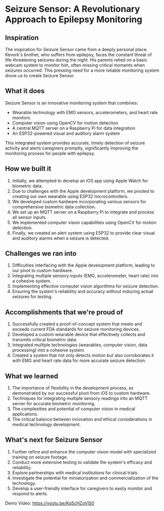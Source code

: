 # Seizure Sensor: A Revolutionary Approach to Epilepsy Monitoring

## Inspiration

The inspiration for Seizure Sensor came from a deeply personal place. Kevork's brother, who suffers from epilepsy, faces the constant threat of life-threatening seizures during the night. His parents relied on a basic webcam system to monitor him, often missing critical moments when seizures occurred. This pressing need for a more reliable monitoring system drove us to create Seizure Sensor.

## What it does

Seizure Sensor is an innovative monitoring system that combines:
- Wearable technology with EMG sensors, accelerometers, and heart rate monitors
- Computer vision using OpenCV for motion detection
- A central MQTT server on a Raspberry Pi for data integration
- An ESP32-powered visual and auditory alarm system

This integrated system provides accurate, timely detection of seizure activity and alerts caregivers promptly, significantly improving the monitoring process for people with epilepsy.

## How we built it

1. Initially, we attempted to develop an iOS app using Apple Watch for biometric data.
2. Due to challenges with the Apple development platform, we pivoted to creating our own wearable using ESP32 microcontrollers.
3. We developed custom hardware incorporating various sensors for comprehensive biometric data collection.
4. We set up an MQTT server on a Raspberry Pi to integrate and process all sensor inputs.
5. We implemented computer vision capabilities using OpenCV for motion detection.
6. Finally, we created an alert system using ESP32 to provide clear visual and auditory alarms when a seizure is detected.

## Challenges we ran into

1. Difficulties interfacing with the Apple development platform, leading to our pivot to custom hardware.
2. Integrating multiple sensory inputs (EMG, accelerometer, heart rate) into a cohesive system.
3. Implementing effective computer vision algorithms for seizure detection.
4. Ensuring the system's reliability and accuracy without inducing actual seizures for testing.

## Accomplishments that we're proud of

1. Successfully created a proof-of-concept system that meets and exceeds current FDA standards for seizure monitoring devices.
2. Developed a custom wearable device that effectively collects and transmits critical biometric data.
3. Integrated multiple technologies (wearables, computer vision, data processing) into a cohesive system.
4. Created a system that not only detects motion but also corroborates it with EMG and heart rate data for more accurate seizure detection.

## What we learned

1. The importance of flexibility in the development process, as demonstrated by our successful pivot from iOS to custom hardware.
2. Techniques for integrating multiple sensory readings into an MQTT server for accurate biometric monitoring.
3. The complexities and potential of computer vision in medical applications.
4. The critical balance between innovation and ethical considerations in medical technology development.

## What's next for Seizure Sensor

1. Further refine and enhance the computer vision model with specialized training on seizure footage.
2. Conduct more extensive testing to validate the system's efficacy and reliability.
3. Explore partnerships with medical institutions for clinical trials.
4. Investigate the potential for miniaturization and commercialization of the technology.
5. Develop a user-friendly interface for caregivers to easily monitor and respond to alerts.



Demo Video: https://youtu.be/Kq5cHZoVIS0
